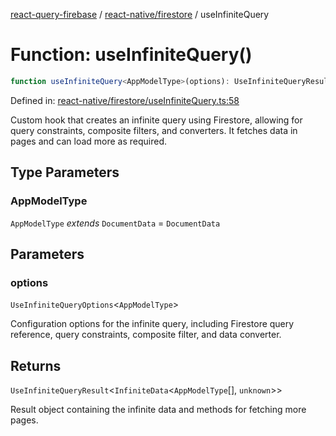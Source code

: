 [react-query-firebase](../../../modules.md) / [react-native/firestore](../index.md) / useInfiniteQuery

# Function: useInfiniteQuery()

```ts
function useInfiniteQuery<AppModelType>(options): UseInfiniteQueryResult<InfiniteData<AppModelType[], unknown>>
```

Defined in: [react-native/firestore/useInfiniteQuery.ts:58](https://github.com/vpishuk/react-query-firebase/blob/43c0734068a570cd646254bb366ccd8007f7dfed/react-native/firestore/useInfiniteQuery.ts#L58)

Custom hook that creates an infinite query using Firestore, allowing for query constraints, composite filters, and converters.
It fetches data in pages and can load more as required.

## Type Parameters

### AppModelType

`AppModelType` *extends* `DocumentData` = `DocumentData`

## Parameters

### options

`UseInfiniteQueryOptions`\<`AppModelType`\>

Configuration options for the infinite query, including Firestore query reference, query constraints, composite filter, and data converter.

## Returns

`UseInfiniteQueryResult`\<`InfiniteData`\<`AppModelType`[], `unknown`\>\>

Result object containing the infinite data and methods for fetching more pages.
